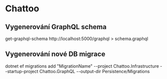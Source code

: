 # Chattoo

## Vygenerování GraphQL schema
get-graphql-schema http://localhost:5000/graphql > schema.graphql

## Vygenerování nové DB migrace
dotnet ef migrations add "MigrationName" --project Chattoo.Infrastructure --startup-project Chattoo.GraphQL --output-dir Persistence/Migrations
